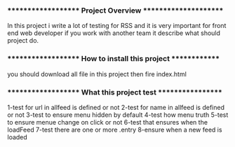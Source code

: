 
### ****************** Project Overview ******************** 

   In this project i write a lot of testing for RSS and it is very important for front end web developer if you work with another team it describe what should project do.

### ****************** How to install this project ************

   you should download all file in this project then fire index.html

### ****************** What this project test ****************

1-test for url in allfeed is defined or not
2-test for name in allfeed is defined or not
3-test to ensure menu hidden by default
4-test how menu truth
5-test to ensure menue change on click or not
6-test that ensures when the loadFeed
7-test there are one or more .entry
8-ensure when a new feed is loaded
